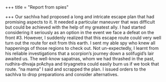 +++
title = "Report from spies"

+++
Our sachIva had proposed a long and intricate escape plan that had
promising aspects to it. It needed a particular maneuver that was
difficult but could be achieved with the help of my greatest ally. I had
started considering it seriously as an option in the event we face a
defeat on the front \#3. However, I suddenly realized that this escape
route could very well turn out the route for exit from this earth. I
sent my able spy who knew all happenings of those regions to check out.
Not un-expectedly, I learnt from his reliable investigations that a
scorpion’s journey down a solifugid’s lair awaited us. The well-know
sapatnas, whom we had thrashed in the past, rudhira-dhvaja prAchya and
tiryagnetra could easily burn us if we took that route. “na mama” I said
and scrapped the plan. I issued orders to the sachIva to drop
preparations and consider alternatives.
